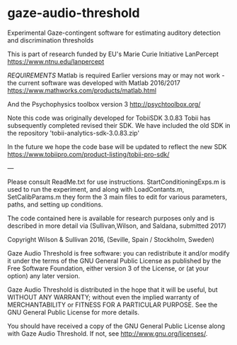 # gaze-audio-threshold
Experimental Gaze-contingent software for estimating auditory detection and discrimination thresholds

This is part of research funded by EU's Marie Curie Initiative LanPercept
https://www.ntnu.edu/lanpercept

*REQUIREMENTS* 
Matlab is required Earlier versions may or may not 
work - the current software was developed with Matlab 2016/2017
https://www.mathworks.com/products/matlab.html

And the Psychophysics toolbox version 3
http://psychtoolbox.org/

Note this code was originally developed for TobiiSDK 3.0.83
Tobii has subsequently completed revised their SDK. We have included
the old SDK in the repository 'tobii-analytics-sdk-3.0.83.zip'

In the future we hope the code base will be updated to reflect the new SDK
https://www.tobiipro.com/product-listing/tobii-pro-sdk/

*—* 


Please consult ReadMe.txt for use instructions. 
StartConditioningExps.m is used to run the experiment, and along with
LoadContants.m, SetCalibParams.m they form the 3 main files to edit for various 
parameters, paths, and setting up conditions.

The code contained here is available for research purposes only and is described in more detail via
(Sullivan,Wilson, and Saldana, submitted 2017)

Copyright Wilson & Sullivan 2016, (Seville, Spain / Stockholm, Sweden)

Gaze Audio Threshold is free software: you can redistribute it and/or modify
it under the terms of the GNU General Public License as published by
the Free Software Foundation, either version 3 of the License, or
(at your option) any later version.

Gaze Audio Threshold is distributed in the hope that it will be useful,
but WITHOUT ANY WARRANTY; without even the implied warranty of
MERCHANTABILITY or FITNESS FOR A PARTICULAR PURPOSE.  See the
GNU General Public License for more details.

You should have received a copy of the GNU General Public License
along with Gaze Audio Threshold.  If not, see <http://www.gnu.org/licenses/>.
